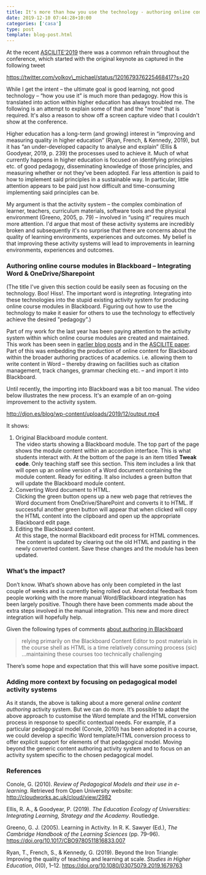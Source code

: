 ```yaml
---
title: It's more than how you use the technology - authoring online content
date: 2019-12-10 07:44:28+10:00
categories: ['casa']
type: post
template: blog-post.html
---
```

At the recent [ASCILITE’2019](https://2019conference.ascilite.org/) there was a common refrain throughout the conference, which started with the original keynote as captured in the following tweet

https://twitter.com/volkov\_michael/status/1201679376225468417?s=20

While I get the intent – the ultimate goal is good learning, not good technology – “how you use it” is much more than pedagogy. How this is translated into action within higher education has always troubled me. The following is an attempt to explain some of that and the "more" that is required. It's also a reason to show off a screen capture video that I couldn't show at the conference.

Higher education has a long-term (and growing) interest in “improving and measuring quality in higher education” (Ryan, French, & Kennedy, 2019), but it has “an under-developed capacity to analyse and explain” (Ellis & Goodyear, 2019, p. 239) the processes used to achieve it. Much of what currently happens in higher education is focused on identifying principles etc. of good pedagogy, disseminating knowledge of those principles, and measuring whether or not they've been adopted. Far less attention is paid to how to implement said principles in a sustainable way. In particular, little attention appears to be paid just how difficult and time-consuming implementing said principles can be.

My argument is that the activity system – the complex combination of learner, teachers, curriculum materials, software tools and the physical environment (Greeno, 2005, p. 79) – involved in “using it” requires much more attention. I'd argue that most of these activity systems are incredibly broken and subsequently it's no surprise that there are concerns about the quality of learning environments, experiences and outcomes. My belief is that improving these activity systems will lead to improvements in learning environments, experiences and outcomes.

### Authoring online course modules in Blackboard – Integrating Word & OneDrive/Sharepoint

(The title I've given this section could be easily seen as focusing on the technology. Boo! Hiss!. The important word is _integrating_. Integrating into these technologies into the stupid existing activity system for producing online course modules in Blackboard. Figuring out how to use the technology to make it easier for others to use the technology to effectively achieve the desired "pedagogy".)

Part of my work for the last year has been paying attention to the activity system within which online course modules are created and maintained. This work has been seen in [earlier blog posts](/blog2/2019/01/30/improving-reuse-of-design-knowledge-in-a-lms/) and in the [ASCILITE paper](/blog2/2019/11/28/how-to-share-design-knowledge-in-design-for-digital-learning/). Part of this was embedding the production of online content for Blackboard within the broader authoring practices of academics. i.e. allowing them to write content in Word – thereby drawing on facilities such as citation management, track changes, grammar checking etc. – and import it into Blackboard.

Until recently, the importing into Blackboard was a bit too manual. The video below illustrates the new process. It's an example of an on-going improvement to the activity system.

http://djon.es/blog/wp-content/uploads/2019/12/output.mp4

It shows:

1. Original Blackboard module content.  
    The video starts showing a Blackboard module. The top part of the page shows the module content within an accordion interface. This is what students interact with. At the bottom of the page is an item titled **Tweak code**. Only teaching staff see this section. This item includes a link that will open up an online version of a Word document containing the module content. Ready for editing. It also includes a green button that will update the Blackboard module content.
2. Converting Word document to HTML.  
    Clicking the green button opens up a new web page that retrieves the Word document from OneDrive/SharePoint and converts it to HTML. If successful another green button will appear that when clicked will copy the HTML content into the clipboard and open up the appropriate Blackboard edit page.
3. Editing the Blackboard content.  
    At this stage, the normal Blackboard edit process for HTML commences. The content is updated by clearing out the old HTML and pasting in the newly converted content. Save these changes and the module has been updated.

### What’s the impact?

Don’t know. What’s shown above has only been completed in the last couple of weeks and is currently being rolled out. Anecdotal feedback from people working with the more manual Word/Blackboard integration has been largely positive. Though there have been comments made about the extra steps involved in the manual integration. This new and more direct integration will hopefully help.

Given the following types of comments [about authoring in Blackboard](https://community.blackboard.com/thread/6523-content-editor-html-vs-pdf)

> relying primarily on the Blackboard Content Editor to post materials in the course shell as HTML is a time relatively consuming process (sic) …maintaining these courses too technically challenging

There’s some hope and expectation that this will have some positive impact.

### Adding more context by focusing on pedagogical model activity systems

As it stands, the above is talking about a more general _online content authoring_ activity system. But we can do more. It’s possible to adapt the above approach to customise the Word template and the HTML conversion process in response to specific contextual needs. For example, if a particular pedagogical model (Conole, 2010) has been adopted in a course, we could develop a specific Word template/HTML conversion process to offer explicit support for elements of that pedagogical model. Moving beyond the generic content authoring activity system and to focus on an activity system specific to the chosen pedagogical model.

### References

Conole, G. (2010). _Review of Pedagogical Models and their use in e-learning_. Retrieved from Open University website: http://cloudworks.ac.uk/cloud/view/2982

Ellis, R. A., & Goodyear, P. (2019). _The Education Ecology of Universities: Integrating Learning, Strategy and the Academy_. Routledge.

Greeno, G. J. (2005). Learning in Activity. In R. K. Sawyer (Ed.), _The Cambridge Handbook of the Learning Sciences_ (pp. 79–96). https://doi.org/10.1017/CBO9780511816833.007

Ryan, T., French, S., & Kennedy, G. (2019). Beyond the Iron Triangle: Improving the quality of teaching and learning at scale. _Studies in Higher Education_, _0_(0), 1–12. https://doi.org/10.1080/03075079.2019.1679763